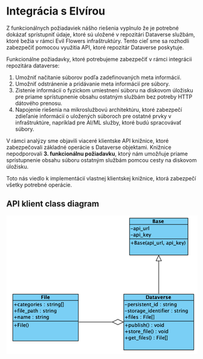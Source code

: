 # Integrácia s Elvírou
Z funkcionálnych požiadaviek nášho riešenia vyplnulo že je potrebné dokázať sprístupniť údaje, ktoré sú uložené v repozitári Dataverse službám, ktoré bežia v rámci Evil Flowers infraštruktúry. Tento cieľ sme sa rozhodli zabezpečiť pomocou využitia API, ktoré repozitár Dataverse poskytuje. 

Funkcionálne požiadavky, ktoré potrebujeme zabezpečiť v rámci integrácii repozitára dataverse: 
1. Umožniť načítanie súborov podľa zadefinovaných meta informácií.
2. Umožniť odstránenie a pridávanie meta informácií pre súbory.
3. Zistenie informácií o fyzickom umiestnení súboru na diskovom úložisku pre priame sprístupnenie obsahu ostatným službám bez potreby HTTP dátového prenosu.
4. Napojenie riešenia na mikroslužbovú architektúru, ktoré zabezpečí zdieľanie informácií o uložených súboroch pre ostatné prvky v infraštruktúre, napríklad pre AI/ML služby, ktoré budú spracovávať súbory. 

V rámci analýzy sme objavili viaceré klientske API knižnice, ktoré zabezpečovali základné operácie s Dataverse objektami. Knižnice nepodporovali **3. funkcionálnu požiadavku**, ktorý nám umožňuje priame sprístupnenie obsahu súboru  ostatným službám pomcou cesty na diskovom úložisku. 

Toto nás viedlo k implementácií vlastnej klientskej knižnice, ktorá zabezpečí všetky potrebné operácie. 

## API klient class diagram
![API klient class diagram](/img/data_doc/api-client.png)